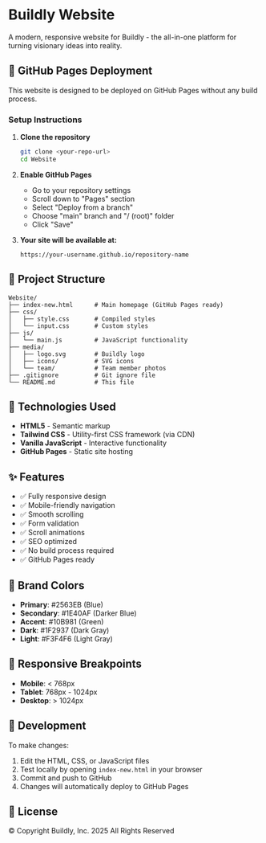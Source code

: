 # Buildly Website

A modern, responsive website for Buildly - the all-in-one platform for turning visionary ideas into reality.

## 🚀 GitHub Pages Deployment

This website is designed to be deployed on GitHub Pages without any build process.

### Setup Instructions

1. **Clone the repository**
   ```bash
   git clone <your-repo-url>
   cd Website
   ```

2. **Enable GitHub Pages**
   - Go to your repository settings
   - Scroll down to "Pages" section
   - Select "Deploy from a branch"
   - Choose "main" branch and "/ (root)" folder
   - Click "Save"

3. **Your site will be available at:**
   ```
   https://your-username.github.io/repository-name
   ```

## 📁 Project Structure

```
Website/
├── index-new.html      # Main homepage (GitHub Pages ready)
├── css/
│   ├── style.css       # Compiled styles
│   └── input.css       # Custom styles
├── js/
│   └── main.js         # JavaScript functionality
├── media/
│   ├── logo.svg        # Buildly logo
│   ├── icons/          # SVG icons
│   └── team/           # Team member photos
├── .gitignore          # Git ignore file
└── README.md           # This file
```

## 🎨 Technologies Used

- **HTML5** - Semantic markup
- **Tailwind CSS** - Utility-first CSS framework (via CDN)
- **Vanilla JavaScript** - Interactive functionality
- **GitHub Pages** - Static site hosting

## ✨ Features

- ✅ Fully responsive design
- ✅ Mobile-friendly navigation
- ✅ Smooth scrolling
- ✅ Form validation
- ✅ Scroll animations
- ✅ SEO optimized
- ✅ No build process required
- ✅ GitHub Pages ready

## 🎯 Brand Colors

- **Primary**: #2563EB (Blue)
- **Secondary**: #1E40AF (Darker Blue)
- **Accent**: #10B981 (Green)
- **Dark**: #1F2937 (Dark Gray)
- **Light**: #F3F4F6 (Light Gray)

## 📱 Responsive Breakpoints

- **Mobile**: < 768px
- **Tablet**: 768px - 1024px
- **Desktop**: > 1024px

## 🔧 Development

To make changes:

1. Edit the HTML, CSS, or JavaScript files
2. Test locally by opening `index-new.html` in your browser
3. Commit and push to GitHub
4. Changes will automatically deploy to GitHub Pages

## 📝 License

© Copyright Buildly, Inc. 2025 All Rights Reserved

